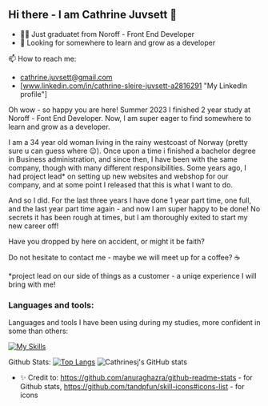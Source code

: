 ## Hi there - I am Cathrine Juvsett 👋

- 👩‍🎓 Just graduatet from Noroff - Front End Developer
- 🌱 Looking for somewhere to learn and grow as a developer


📫 How to reach me: 
- cathrine.juvsett@gmail.com
- [www.linkedin.com/in/cathrine-sleire-juvsett-a2816291 "My LinkedIn profile"]

Oh wow - so happy you are here! Summer 2023 I finished 2 year study at Noroff - Font End Developer.
Now, I am super eager to find somewhere to learn and grow as a developer.

I am a 34 year old woman living in the rainy westcoast of Norway (pretty sure u can guess where 😉).
Once upon a time i finished a bachelor degree in Business administration, and since then, I have been with the same company,
though with many different responsibilities. Some years ago, I had project lead* on setting up new websites and webshop for our company,
and at some point I released that this is what I want to do. 

And so I did. For the last three years I have done 1 year part time, one full, and the last year part time again - and now I am super happy to be done!
No secrets it has been rough at times, but I am thoroughly exited to start my new career off!

Have you dropped by here on accident, or might it be faith?

Do not hesitate to contact me - maybe we will meet up for a coffee? ☕

*project lead on our side of things as a customer - a uniqe experience I will bring with me!

### Languages and tools: 
Languages and tools I have been using during my studies, more confident in some than others:

[![My Skills](https://skillicons.dev/icons?i=html,css,js,bootstrap,react,wordpress,vscode,xd,github&perline=3)](https://skillicons.dev)

Github Stats:
[![Top Langs](https://github-readme-stats.vercel.app/api/top-langs/?username=cathrinesj&layout=donut-vertical)](https://github.com/anuraghazra/github-readme-stats) ![Cathrinesj's GitHub stats](https://github-readme-stats.vercel.app/api?username=cathrinesj&show_icons=true&theme=tokyonight) 


- ✨ Credit to: https://github.com/anuraghazra/github-readme-stats - for Github stats, https://github.com/tandpfun/skill-icons#icons-list - for icons
